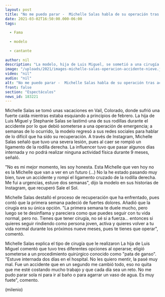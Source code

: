 ```yaml
---
layout: post
title: "No me puedo parar -  Michelle Salas habla de su operación tras accidente en la nieve"
date: 2021-03-02T16:50:00.000-06:00
tags:
  
  - Fama
  
  - modelo
  
  - cantante
  
author: nil
description: "La modelo, hija de Luis Miguel, se sometió a una cirugía de emergencia tras sufrir una fuerte caída mientras estaba esquiando. "
image: "/uploads/2021/images-michelle-salas-operacion-accidente-nieve.jpg"
video: "nil"
audio: "nil"
alt: "No me puedo parar -  Michelle Salas habla de su operación tras accidente en la nieve"
front: false
section: "Espectáculos"
news_id: 183221
---
```


Michelle Salas se tomó unas vacaciones en Vail, Colorado, donde sufrió una fuerte caída mientras estaba esquiando a principios de febrero. La hija de Luis Miguel y Stephanie Salas se lastimó una de sus rodillas durante el accidente por lo que debió someterse a una operación de emergencia; a semanas de lo ocurrido, la modelo regresó a sus redes sociales para hablar de lo difícil que ha sido su recuperación.  A través de Instagram, Michelle Salas señaló que tuvo una severa lesión, pues al caer se rompió un ligamento de la rodilla derecha. La influencer tuvo que pasar algunos días internada y no podrá realizar ninguna actividad física durante 9 meses, señaló.  

"No es mi mejor momento, les soy honesta. Esta Michelle que ven hoy no es la Michelle que van a ver en un futuro (...) No la he estado pasando muy bien, tuve un accidente y rompí el ligamento cruzado de la rodilla derecha. Me fui a urgencias, estuve dos semanas", dijo la modelo en sus historias de Instagram, que recuperó Sale el Sol.  

Michelle Salas destalló el proceso de recuperación que ha enfrentado, pues contó que la primera semana padeció de fuertes dolores. Añadió que la cirugía era su única opción.  "La primera semana te duele mucho, pero luego se te desinflama y pareciera como que puedes seguir con tu vida normal, pero no. Tienes que tener cirugía, no sé si a fuerza... entonces si quieres seguir rindiendo como persona joven, activa y quieres volver a tu vida normal durante los próximos nueve meses, pues te tienes que operar", comentó.  

Michelle Salas explica el tipo de cirugía que le realizaron La hija de Luis Miguel comentó que tuvo tres diferentes opciones al operarse; eligió someterse a un procedimiento quirúrgico conocido como "pata de ganso". "Estuve internada dos días en el hospital. No les quiero mentir, la pasé muy mal. Fue un accidente que en un segundo me cambió todo, eso no quita que me esté costando mucho trabajo y que cada día sea un reto. No me pudo parar sola ni para ir al baño o para agarrar un vaso de agua. Es muy fuete", comento.

(milenio)